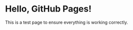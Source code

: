<!DOCTYPE html>
<html lang="en">
<head>
  <meta charset="UTF-8">
  <meta name="viewport" content="width=device-width, initial-scale=1.0">
  <title>GitHub Pages Test</title>
</head>
<body>
  <h1>Hello, GitHub Pages!</h1>
  <p>This is a test page to ensure everything is working correctly.</p>
</body>
</html>
